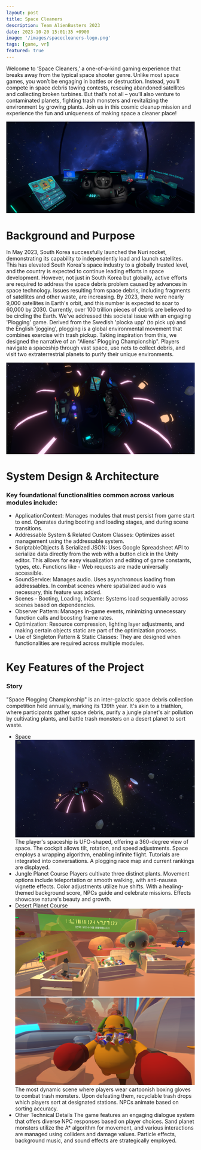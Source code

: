 ```yaml
---
layout: post
title: Space Cleaners
description: Team AlienBusters 2023
date: 2023-10-20 15:01:35 +0900
image: '/images/spacecleaners-logo.png'
tags: [game, vr]
featured: true
---
```

Welcome to ‘Space Cleaners,’ a one-of-a-kind gaming experience that breaks away from the typical space shooter genre. Unlike most space games, you won’t be engaging in battles or destruction. Instead, you’ll compete in space debris towing contests, rescuing abandoned satellites and collecting broken turbines. But that’s not all – you’ll also venture to contaminated planets, fighting trash monsters and revitalizing the environment by growing plants. Join us in this cosmic cleanup mission and experience the fun and uniqueness of making space a cleaner place!

![Game Scene](/images/spacecleaners-0.png)
<!-- *Photo by [Katie Emslie](https://unsplash.com/photos/B2-_qpgJm9Y) on [Unsplash](https://unsplash.com/)* -->

# Background and Purpose
In May 2023, South Korea successfully launched the Nuri rocket, demonstrating its capability to independently load and launch satellites. This has elevated South Korea's space industry to a globally trusted level, and the country is expected to continue leading efforts in space development. However, not just in South Korea but globally, active efforts are required to address the space debris problem caused by advances in space technology. Issues resulting from space debris, including fragments of satellites and other waste, are increasing. By 2023, there were nearly 9,000 satellites in Earth's orbit, and this number is expected to soar to 60,000 by 2030. Currently, over 100 trillion pieces of debris are believed to be circling the Earth. We've addressed this societal issue with an engaging 'Plogging' game. Derived from the Swedish 'plocka upp' (to pick up) and the English 'jogging', plogging is a global environmental movement that combines exercise with trash pickup. Taking inspiration from this, we designed the narrative of an "Aliens' Plogging Championship". Players navigate a spaceship through vast space, use nets to collect debris, and visit two extraterrestrial planets to purify their unique environments.

![Game Scene](/images/105.png)


# System Design & Architecture
### Key foundational functionalities common across various modules include:

- ApplicationContext: Manages modules that must persist from game start to end. Operates during booting and loading stages, and during scene transitions.
- Addressable System & Related Custom Classes: Optimizes asset management using the addressable system.
- ScriptableObjects & Serialized JSON: Uses Google Spreadsheet API to serialize data directly from the web with a button click in the Unity editor. This allows for easy visualization and editing of game constants, types, etc. Functions like - Web requests are made universally accessible.
- SoundService: Manages audio. Uses asynchronous loading from addressables. In combat scenes where spatialized audio was necessary, this feature was added.
- Scenes - Booting, Loading, InGame: Systems load sequentially across scenes based on dependencies.
- Observer Pattern: Manages in-game events, minimizing unnecessary function calls and boosting frame rates.
- Optimization: Resource compression, lighting layer adjustments, and making certain objects static are part of the optimization process.
- Use of Singleton Pattern & Static Classes: They are designed when functionalities are required across multiple modules.


# Key Features of the Project
### Story
"Space Plogging Championship" is an inter-galactic space debris collection competition held annually, marking its 139th year. It's akin to a triathlon, where participants gather space debris, purify a jungle planet's air pollution by cultivating plants, and battle trash monsters on a desert planet to sort waste.
- Space
![Game Scene](/images/103.png)
The player's spaceship is UFO-shaped, offering a 360-degree view of space. The cockpit allows tilt, rotation, and speed adjustments. Space employs a wrapping algorithm, enabling infinite flight. Tutorials are integrated into conversations. A plogging race map and current rankings are displayed.
- Jungle Planet Course
Players cultivate three distinct plants. Movement options include teleportation or smooth walking, with anti-nausea vignette effects. Color adjustments utilize hue shifts. With a healing-themed background score, NPCs guide and celebrate missions. Effects showcase nature's beauty and growth.
- Desert Planet Course
![Game Scene](/images/100.png)
![Game Scene](/images/102.png)
The most dynamic scene where players wear cartoonish boxing gloves to combat trash monsters. Upon defeating them, recyclable trash drops which players sort at designated stations. NPCs animate based on sorting accuracy.
- Other Technical Details
The game features an engaging dialogue system that offers diverse NPC responses based on player choices. Sand planet monsters utilize the A* algorithm for movement, and various interactions are managed using colliders and damage values. Particle effects, background music, and sound effects are strategically employed.